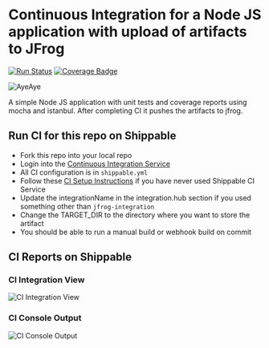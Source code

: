 # Continuous Integration for a Node JS application with upload of artifacts to JFrog

[![Run Status](https://api.shippable.com/projects/5901b124cd251706003517fe/badge?branch=master)](https://app.shippable.com/github/himanshu0503/ci-push-to-jfrog) [![Coverage Badge](https://api.shippable.com/projects/5901b124cd251706003517fe/coverageBadge?branch=master)](https://app.shippable.com/github/himanshu0503/ci-push-to-jfrog)

![AyeAye](https://github.com/devops-recipes/ci-push-to-jfrog/blob/master/public/resources/images/captain.png)

A simple Node JS application with unit tests and coverage reports using mocha
and istanbul. After completing CI it pushes the artifacts to jfrog.

## Run CI for this repo on Shippable
* Fork this repo into your local repo
* Login into the [Continuous Integration Service](https://app.shippable.com)
* All CI configuration is in `shippable.yml`
* Follow these [CI Setup Instructions](http://docs.shippable.com/ci/runFirstBuild/) if you have never used Shippable CI Service
* Update the integrationName in the integration.hub section if you used something other than `jfrog-integration`
* Change the TARGET_DIR to the directory where you want to store the artifact
* You should be able to run a manual build or webhook build on commit

## CI Reports on Shippable

### CI Integration View
![CI Integration View](https://github.com/devops-recipes/ci-push-to-jfrog/blob/master/public/resources/images/integration.png)

### CI Console Output
![CI Console Output](https://github.com/devops-recipes/ci-push-to-jfrog/blob/master/public/resources/images/console.png)
